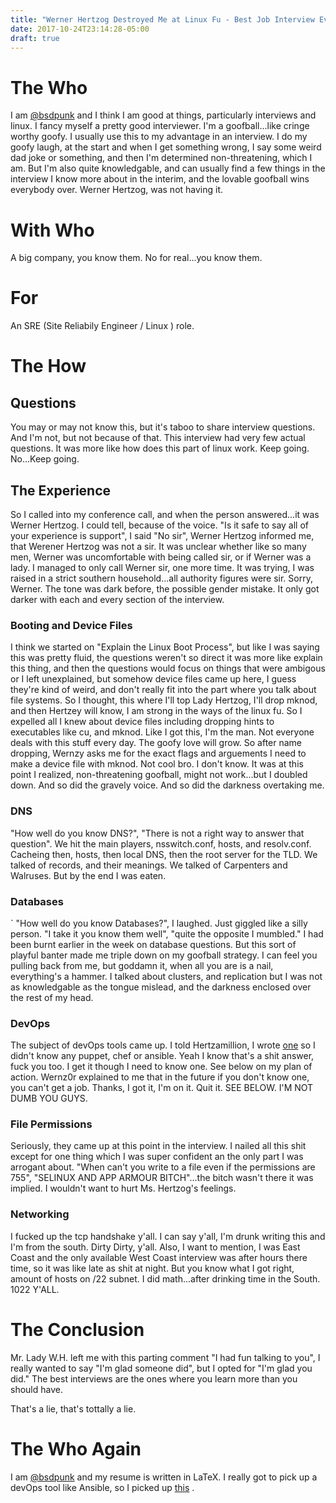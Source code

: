 ```yaml
---
title: "Werner Hertzog Destroyed Me at Linux Fu - Best Job Interview Ever"
date: 2017-10-24T23:14:28-05:00
draft: true
---
```


# The Who

I am [@bsdpunk](http://twitter.com/bsdpunk) and I think I am good at things, particularly interviews and linux. I fancy myself a pretty good interviewer. I'm a goofball...like cringe worthy goofy. I usually use this to my advantage in an interview. I do my goofy laugh, at the start and when I get something wrong, I say some weird dad joke or something, and then I'm determined non-threatening, which I am. But I'm also quite knowledgable, and can usually find a few things in the interview I know more about in the interim, and the lovable goofball wins everybody over. Werner Hertzog, was not having it.

# With Who

A big company, you know them. No for real...you know them.

# For

An SRE (Site Reliabily Engineer / Linux  ) role.

# The How

## Questions
You may or may not know this, but it's taboo to share interview questions. And I'm not, but not because of that. This interview had very few actual questions. It was more like how does this part of linux work. Keep going. No...Keep going.

## The Experience

So I called into my conference call, and when the person answered...it was Werner Hertzog. I could tell, because of the voice. "Is it safe to say all of your experience is support", I said "No sir", Werner Hertzog informed me, that Werener Hertzog was not a sir. It was unclear whether like so many men, Werner was uncomfortable with being called sir, or if Werner was a lady. I managed to only call Werner sir, one more time. It was trying, I was raised in a strict southern household...all authority figures were sir. Sorry, Werner. The tone was dark before, the possible gender mistake. It only got darker with each and every section of the interview. 

### Booting and Device Files
I think we started on "Explain the Linux Boot Process", but like I was saying this was pretty fluid, the questions weren't so direct it was more like explain this thing, and then the questions would focus on things that were ambigous or I left unexplained, but somehow device files came up here, I guess they're kind of weird, and don't really fit into the part where you talk about file systems. So I thought, this where I'll top Lady Hertzog, I'll drop mknod, and then Hertzey will know, I am strong in the ways of the linux fu. So I expelled all I knew about device files including dropping hints to executables like cu, and mknod. Like I got this, I'm the man. Not everyone deals with this stuff every day. The goofy love will grow. So after name dropping, Wernzy asks me for the exact flags and arguements I need to make a device file with mknod. Not cool bro. I don't know. It was at this point I realized, non-threatening goofball, might not work...but I doubled down. And so did the gravely voice. And so did the darkness overtaking me.

### DNS

"How well do you know DNS?", "There is not a right way to answer that question". We hit the main players, nsswitch.conf, hosts, and resolv.conf. Cacheing then, hosts, then local DNS, then the root server for the TLD. We talked of records, and their meanings. We talked of Carpenters and Walruses. But by the end I was eaten.

### Databases
`
"How well do you know Databases?", I laughed. Just giggled like a silly person. "I take it you know them well", "quite the opposite I mumbled." I had been burnt earlier in the week on database questions. But this sort of playful banter made me triple down on my goofball strategy. I can feel you pulling back from me, but goddamn it, when all you are is a nail, everything's a hammer. I talked about clusters, and replication but I was not as knowledgable as the tongue mislead, and the darkness enclosed over the rest of my head.

### DevOps
The subject of devOps tools came up. I told Hertzamillion, I wrote [one](https://github.com/bsdpunk/trash) so I didn't know any puppet, chef or ansible. Yeah I know that's a shit answer, fuck you too. I get it though I need to know one. See below on my plan of action. Wernz0r explained to me that in the future if you don't know one, you can't get a job. Thanks, I got it, I'm on it. Quit it. SEE BELOW. I'M NOT DUMB YOU GUYS.

### File Permissions

Seriously, they came up at this point in the interview. I nailed all this shit except for one thing which I was super confident an the only part I was arrogant about. "When can't you write to a file even if the permissions are 755", "SELINUX AND APP ARMOUR BITCH"...the bitch wasn't there it was implied. I wouldn't want to hurt Ms. Hertzog's feelings.

### Networking

I fucked up the tcp handshake y'all. I can say y'all, I'm drunk writing this and I'm from the south. Dirty Dirty, y'all. Also, I want to mention, I was East Coast and the only available West Coast interview was after hours there time, so it was like late as shit at night. But you know what I got right, amount of hosts on /22 subnet. I did math...after drinking time in the South. 1022 Y'ALL.

# The Conclusion

Mr. Lady W.H. left me with this parting comment "I had fun talking to you", I really wanted to say "I'm glad someone did", but I opted for "I'm glad you did." The best interviews are the ones where you learn more than you should have.

That's a lie, that's tottally a lie.

# The Who Again

I am [@bsdpunk](http://twitter.com/bsdpunk) and my resume is written in LaTeX. I really got to pick up a devOps tool like Ansible, so I picked up [this](https://www.amazon.com/gp/product/098639341X/ref=as_li_qf_sp_asin_il_tl?ie=UTF8&tag=bsdpblog-20&camp=1789&creative=9325&linkCode=as2&creativeASIN=098639341X&linkId=2544355984586420989085484eea9bba) . 
